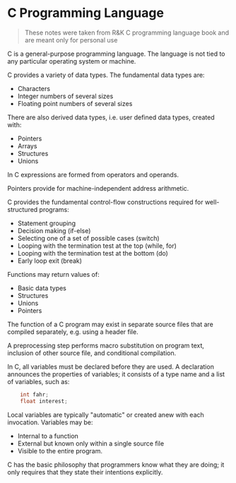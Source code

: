 # C Programming Language

> These notes were taken from R&K C programming language book and are meant only for personal use

C is a general-purpose programming language. The language is not tied to any particular
operating system or machine. 

C provides a variety of data types. The fundamental data types are:

- Characters
- Integer numbers of several sizes
- Floating point numbers of several sizes

There are also derived data types, i.e. user defined data types, created with:

- Pointers
- Arrays
- Structures
- Unions

In C expressions are formed from operators and operands. 

Pointers provide for machine-independent address arithmetic.

C provides the fundamental control-flow constructions required for well-structured programs:

- Statement grouping
- Decision making (if-else)
- Selecting one of a set of possible cases (switch)
- Looping with the termination test at the top (while, for)
- Looping with the termination test at the bottom (do)
- Early loop exit (break)

Functions may return values of:

- Basic data types
- Structures
- Unions 
- Pointers

The function of a C program may exist in separate source files that are compiled separately,
e.g. using a header file.

A preprocessing step performs macro substitution on program text, inclusion of other source 
file, and conditional compilation.

In C, all variables must be declared before they are used. A declaration announces the
properties of variables; it consists of a type name and a list of variables, such as:

```c
    int fahr;
    float interest;
```

Local variables are typically "automatic" or created anew with each invocation. Variables
may be:

- Internal to a function 
- External but known only within a single source file
- Visible to the entire program.

C has the basic philosophy that programmers know what they are doing; it only 
requires that they state their intentions explicitly.
